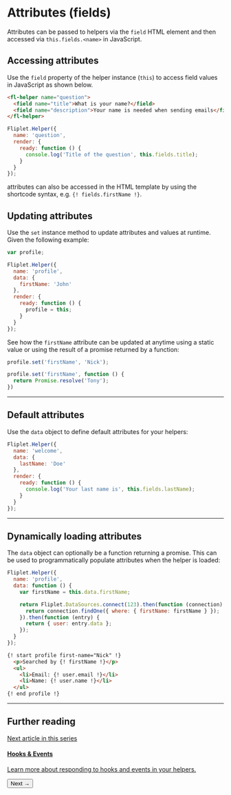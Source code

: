 # Attributes (fields)

Attributes can be passed to helpers via the `field` HTML element and then accessed via `this.fields.<name>` in JavaScript.

## Accessing attributes

Use the `field` property of the helper instance (`this`) to access field values in JavaScript as shown below.

```html
<fl-helper name="question">
  <field name="title">What is your name?</field>
  <field name="description">Your name is needed when sending emails</field>
</fl-helper>
```

```js
Fliplet.Helper({
  name: 'question',
  render: {
    ready: function () {
      console.log('Title of the question', this.fields.title);
    }
  }
});
```

attributes can also be accessed in the HTML template by using the shortcode syntax, e.g. `{! fields.firstName !}`.

## Updating attributes

Use the `set` instance method to update attributes and values at runtime. Given the following example:

```js
var profile;

Fliplet.Helper({
  name: 'profile',
  data: {
    firstName: 'John'
  },
  render: {
    ready: function () {
      profile = this;
    }
  }
});
```

See how the `firstName` attribute can be updated at anytime using a static value or using the result of a promise returned by a function:

```js
profile.set('firstName', 'Nick');

profile.set('firstName', function () {
  return Promise.resolve('Tony');
})
```

---

## Default attributes

Use the `data` object to define default attributes for your helpers:

```js
Fliplet.Helper({
  name: 'welcome',
  data: {
    lastName: 'Doe'
  },
  render: {
    ready: function () {
      console.log('Your last name is', this.fields.lastName);
    }
  }
});
```

---

## Dynamically loading attributes

The `data` object can optionally be a function returning a promise. This can be used to programmatically populate attributes when the helper is loaded:

```js
Fliplet.Helper({
  name: 'profile',
  data: function () {
    var firstName = this.data.firstName;

    return Fliplet.DataSources.connect(123).then(function (connection) {
      return connection.findOne({ where: { firstName: firstName } });
    }).then(function (entry) {
      return { user: entry.data };
    });
  }
});
```

```html
{! start profile first-name="Nick" !}
  <p>Searched by {! firstName !}</p>
  <ul>
    <li>Email: {! user.email !}</li>
    <li>Name: {! user.name !}</li>
  </ul>
{! end profile !}
```

---

## Further reading

<section class="blocks alt">
  <a class="bl two" href="hooks.html">
    <div>
      <span class="pin">Next article in this series</span>
      <h4>Hooks &amp; Events</h4>
      <p>Learn more about responding to hooks and events in your helpers.</p>
      <button>Next &rarr;</button>
    </div>
  </a>
</section>
